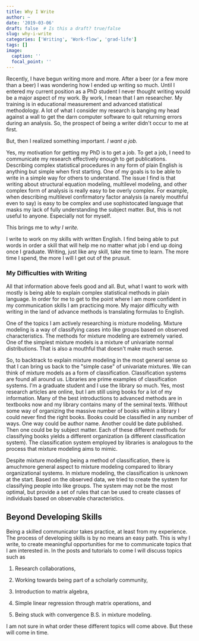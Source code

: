 ```yaml
---
title: Why I Write
author: ~
date: '2019-03-06'
draft: false  # Is this a draft? true/false
slug: why-i-write
categories: ['Writing', 'Work-flow', 'grad-life']
tags: []
image:
  caption: ''
  focal_point: ''
---
```


Recently, I have begun writing more and more.
After a beer (or a few more than a beer) I was wondering how I ended up writing so much.
Until I entered my current position as a PhD student I never thought writing would be a major aspect of my work.
By work, I mean that I am researcher.
My training is in educational measurement and advanced statistical methodology.
A lot of what I consider my research is banging my head against a wall to get the darn computer software to quit returning errors during an analysis.
So, the prospect of being a writer didn't occur to me at first. 

But, then I realized something important. *I want a job.*

Yes, my motivation for getting my PhD is to get a job.
To get a job, I need to communicate my research effectively enough to get publications.
Describing complex statistical procedures in any form of plain English is anything but simple when first starting.
One of my goals is to be able to write in a simple way for others to understand. 
The issue I find is that writing about structural equation modeling, multilevel modeling, and other complex form of analysis is really easy to be overly complex.
For example, when describing multilevel confirmatory factor analysis (a narely mouthful even to say) is easy to be complex and use sophistocated language that masks my lack of fully understanding the subject matter.
But, this is not useful to anyone.
Especially not for myself.

This brings me to *why I write.*

I write to work on my skills with written English.
I find being able to put words in order a skill that will help me no matter what job I end up doing once I graduate.
Writing, just like any skill, take me time to learn.
The more time I spend, the more I will I get out of the prusuit.

### My Difficulties with Writing

All that information above feels good and all.
But, what I want to work with mostly is being able to explain complex statistical methods in plain language.
In order for me to get to the point where I am more confident in my communication skills I am practicing more.
My major difficulty with writing in the land of advance methods is translating formulas to English.

One of the topics I am actively researching is mixture modeling.
Mixture modeling is a way of classifying cases into like groups based on observed characteristics.
The methods for mixture modeling are extremely varied.
One of the simplest mixture models is a mixture of univariate normal distributions.
That is also a mouthful that doesn't make much sense.

So, to backtrack to explain mixture modeling in the most general sense so that I can bring us back to the "simple case" of univariate mixtures.
We can think of mixture models as a form of classification.
Classification systems are found all around us.
Libraries are prime examples of classification systems.
I'm a graduate student and I use the library so much.
Yes, most research articles are online, but I am still using books for a lot of my information.
Many of the best introductions to advanced methods are in textbooks now and my library contains many of the seminal texts.
Without some way of organizing the massive number of books within a library I could never find the right books.
Books could be classified in any number of ways.
One way could be author name.
Another could be date published. 
Then one could be by subject matter.
Each of these different methods for classifying books yields a different organization (a different classification system). 
The classification system employed by libraries is analogous to the process that mixture modeling aims to mimic. 

Despite mixture modeling being a method of classification, there is amuchmore general aspect to mixture modeling compared to library organizational systems.
In mixture modeling, the classification is unknown at the start.
Based on the observed data, we tried to create the system for classifying people into like groups.
The system may not be the most optimal, but provide a set of rules that can be used to create classes of individuals based on observable characteristics. 

## Beyond Developing Skills

Being a skilled communicator takes practice, at least from my experience.
The process of developing skills is by no means an easy path.
This is why I write, to create meaningful opportunities for me to communicate topics that I am interested in. 
In the posts and tutorials to come I will discuss topics such as 

  1. Research collaborations,
  
  2. Working towards being part of a scholarly community,
  
  3. Introduction to matrix algebra,
  
  4. Simple linear regression through matrix operations, and
  
  5. Being stuck with convergence B.S. in mixture modeling.
  
I am not sure in what order these different topics will come above. But these will come in time. 
